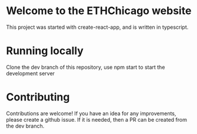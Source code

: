 # Welcome to the ETHChicago website 

This project was started with create-react-app, and is written in typescript. 

# Running locally 

Clone the dev branch of this repository, use npm start to start the development server 

# Contributing 

Contributions are welcome! If you have an idea for any improvements, please create a github issue. If it is needed, 
then a PR can be created from the dev branch. 


